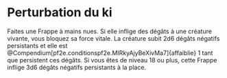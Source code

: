 # Perturbation du ki

<p>Faites une Frappe à mains nues. Si elle inflige des dégâts à une créature vivante, vous bloquez sa force vitale. La créature subit 2d6 dégâts négatifs persistants et elle est @Compendium[pf2e.conditionspf2e.MIRkyAjyBeXivMa7]{affaiblie} 1 tant que persistent ces dégâts. Si vous êtes de niveau 18 ou plus, cette Frappe inflige 3d6 dégâts négatifs persistants à la place.</p>